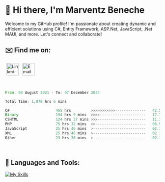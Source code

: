 # 👋 Hi there, I'm Marventz Beneche

Welcome to my GitHub profile! I'm passionate about creating dynamic and efficient solutions using C#, Entity Framework, ASP.Net, JavaScript, .Net MAUI, and more. Let's connect and collaborate!

## ✉️ Find me on:
 <a href="https://linkedin.com/in/benechem" target="_blank" rel="noopener noreferrer"> <img src="https://icons.iconarchive.com/icons/limav/flat-gradient-social/512/Linkedin-icon.png" alt="LinkedIn" height="40" style="vertical-align:top; margin:4px"></a>
 <a href="mailto:info@benechem.co"> <img src="https://icons.iconarchive.com/icons/dtafalonso/android-lollipop/512/Gmail-icon.png" alt="Email" height="40" style="vertical-align:top; margin:4px"></a>
</p>

<br/>
<!--START_SECTION:waka-->

```rust
From: 04 August 2021 - To: 07 December 2024

Total Time: 1,070 hrs 6 mins

C#                     465 hrs         >>>>>>>>>>>--------------   42.52 %
Binary                 194 hrs 9 mins  >>>>---------------------   17.75 %
CSHTML                 124 hrs 37 mins >>>----------------------   11.39 %
PHP                    75 hrs 32 mins  >>-----------------------   06.91 %
JavaScript             25 hrs 46 mins  >------------------------   02.36 %
XML                    25 hrs 46 mins  >------------------------   02.36 %
Other                  23 hrs 36 mins  >------------------------   02.16 %
```

<!--END_SECTION:waka-->
<br />

## 🧰 Languages and Tools:

[![My Skills](https://skillicons.dev/icons?i=js,html,css,cs,java,php,mysql,dotnet,bootstrap,visualstudio,vscode,androidstudio,azure,xd,wordpress,raspberrypi)](https://skillicons.dev)
<br />

